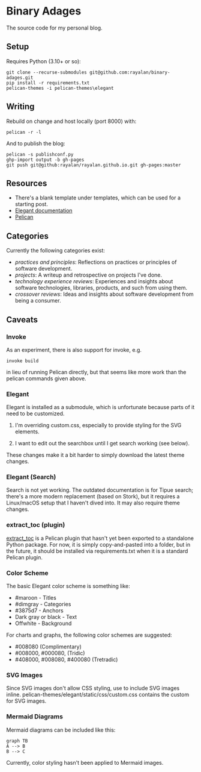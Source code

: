 Binary Adages
=============

The source code for my personal blog.

Setup
-----

Requires Python (3.10+ or so):

    git clone --recurse-submodules git@github.com:rayalan/binary-adages.git
    pip install -r requirements.txt
    pelican-themes -i pelican-themes\elegant

Writing
-------

Rebuild on change and host locally (port 8000) with:

    pelican -r -l

And to publish the blog:

    pelican -s publishconf.py
    ghp-import output -b gh-pages
    git push git@github:rayalan/rayalan.github.io.git gh-pages:master


Resources
---------

- There's a blank template under templates, which can be used for a starting post.
- [Elegant documentation](https://github.com/Pelican-Elegant/elegant)
- [Pelican](https://getpelican.com/)

Categories
----------

Currently the following categories exist:

- _practices and principles_: Reflections on practices or principles of software development.
- _projects_: A writeup and retrospective on projects I've done.
- _technology experience reviews_: Experiences and insights about software technologies, libraries, products, and such from using them.
- _crossover reviews_: Ideas and insights about software development from being a consumer.

Caveats
-------

### Invoke

As an experiment, there is also support for invoke, e.g.

    invoke build

in lieu of running Pelican directly, but that seems like more work than the pelican commands given above.

### Elegant

Elegant is installed as a submodule, which is unfortunate because parts of it need to be customized.

1. I'm overriding custom.css, especially to provide styling for the SVG elements.

2. I want to edit out the searchbox until I get search working (see below).

These changes make it a bit harder to simply download the latest theme changes.

### Elegant (Search)

Search is not yet working. The outdated documentation is for Tipue search; there's a more modern replacement (based on Stork), but it requires a Linux/macOS setup that I haven't dived into. It may also require theme changes.

### extract_toc (plugin)

[extract_toc](https://github.com/getpelican/pelican-plugins/blob/master/extract_toc/extract_toc.py) is a Pelican plugin that hasn't yet been exported to a standalone Python package. For now, it is simply copy-and-pasted into a folder, but in the future, it should be installed via requirements.txt when it is a standard Pelican plugin.

### Color Scheme

The basic Elegant color scheme is something like:

* #maroon - Titles
* #dimgray - Categories
* #3875d7 - Anchors
* Dark gray or black - Text
* Offwhite - Background

For charts and graphs, the following color schemes are suggested:

* #008080 (Complimentary)
* #008000, #000080, (Tridic)
* #408000, #008080, #400080 (Tretradic)

### SVG Images

Since SVG images don't allow CSS styling, use <object type="image/svg+xml" data="images/name-of-image.svg" class="svg"> to include SVG images inline. pelican-themes/elegant/static/css/custom.css contains the custom for SVG images.

### Mermaid Diagrams

Mermaid diagrams can be included like this:

```mermaid
graph TB
A --> B
B --> C
```

Currently, color styling hasn't been applied to Mermaid images.
